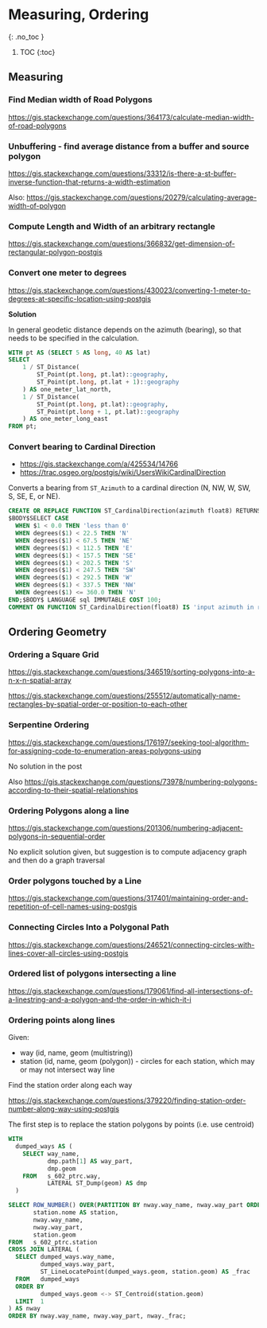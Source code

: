 # Measuring, Ordering
{: .no_toc }

1. TOC
{:toc}

## Measuring

### Find Median width of Road Polygons
<https://gis.stackexchange.com/questions/364173/calculate-median-width-of-road-polygons>

### Unbuffering - find average distance from a buffer and source polygon
<https://gis.stackexchange.com/questions/33312/is-there-a-st-buffer-inverse-function-that-returns-a-width-estimation>

Also: <https://gis.stackexchange.com/questions/20279/calculating-average-width-of-polygon>

### Compute Length and Width of an arbitrary rectangle
<https://gis.stackexchange.com/questions/366832/get-dimension-of-rectangular-polygon-postgis>

### Convert one meter to degrees
<https://gis.stackexchange.com/questions/430023/converting-1-meter-to-degrees-at-specific-location-using-postgis>

**Solution**

In general geodetic distance depends on the azimuth (bearing), so that needs to be specified in the calculation.

```sql
WITH pt AS (SELECT 5 AS long, 40 AS lat)
SELECT 
    1 / ST_Distance(
        ST_Point(pt.long, pt.lat)::geography,
        ST_Point(pt.long, pt.lat + 1)::geography
    ) AS one_meter_lat_north,
    1 / ST_Distance(
        ST_Point(pt.long, pt.lat)::geography,
        ST_Point(pt.long + 1, pt.lat)::geography
    ) AS one_meter_long_east
FROM pt;
```

### Convert bearing to Cardinal Direction
* <https://gis.stackexchange.com/a/425534/14766>
* <https://trac.osgeo.org/postgis/wiki/UsersWikiCardinalDirection>

Converts a bearing from `ST_Azimuth` to a cardinal direction (N, NW, W, SW, S, SE, E, or NE).

```sql
CREATE OR REPLACE FUNCTION ST_CardinalDirection(azimuth float8) RETURNS character varying AS
$BODY$SELECT CASE
  WHEN $1 < 0.0 THEN 'less than 0'
  WHEN degrees($1) < 22.5 THEN 'N'
  WHEN degrees($1) < 67.5 THEN 'NE'
  WHEN degrees($1) < 112.5 THEN 'E'
  WHEN degrees($1) < 157.5 THEN 'SE'
  WHEN degrees($1) < 202.5 THEN 'S'
  WHEN degrees($1) < 247.5 THEN 'SW'
  WHEN degrees($1) < 292.5 THEN 'W'
  WHEN degrees($1) < 337.5 THEN 'NW'
  WHEN degrees($1) <= 360.0 THEN 'N'
END;$BODY$ LANGUAGE sql IMMUTABLE COST 100;
COMMENT ON FUNCTION ST_CardinalDirection(float8) IS 'input azimuth in radians; returns N, NW, W, SW, S, SE, E, or NE';
```

## Ordering Geometry

### Ordering a Square Grid
<https://gis.stackexchange.com/questions/346519/sorting-polygons-into-a-n-x-n-spatial-array>

<https://gis.stackexchange.com/questions/255512/automatically-name-rectangles-by-spatial-order-or-position-to-each-other>

### Serpentine Ordering
<https://gis.stackexchange.com/questions/176197/seeking-tool-algorithm-for-assigning-code-to-enumeration-areas-polygons-using>

No solution in the post

Also
<https://gis.stackexchange.com/questions/73978/numbering-polygons-according-to-their-spatial-relationships>

### Ordering Polygons along a line
<https://gis.stackexchange.com/questions/201306/numbering-adjacent-polygons-in-sequential-order>

No explicit solution given, but suggestion is to compute adjacency graph and then do a graph traversal

### Order polygons touched by a Line
<https://gis.stackexchange.com/questions/317401/maintaining-order-and-repetition-of-cell-names-using-postgis>

### Connecting Circles Into a Polygonal Path
<https://gis.stackexchange.com/questions/246521/connecting-circles-with-lines-cover-all-circles-using-postgis>

### Ordered list of polygons intersecting a line
<https://gis.stackexchange.com/questions/179061/find-all-intersections-of-a-linestring-and-a-polygon-and-the-order-in-which-it-i>

### Ordering points along lines

Given:
* way (id, name, geom (multistring))
* station (id, name, geom (polygon)) - circles for each station, which may or may not intersect way line

Find the station order along each way

<https://gis.stackexchange.com/questions/379220/finding-station-order-number-along-way-using-postgis>

The first step is to replace the station polygons by points (i.e. use centroid)

```sql
WITH
  dumped_ways AS (
    SELECT way_name,
           dmp.path[1] AS way_part,
           dmp.geom
    FROM   s_602_ptrc.way,
           LATERAL ST_Dump(geom) AS dmp
  )

SELECT ROW_NUMBER() OVER(PARTITION BY nway.way_name, nway.way_part ORDER BY nway._frac) AS id,
       station.nome AS station,
       nway.way_name,
       nway.way_part,
       station.geom
FROM   s_602_ptrc.station
CROSS JOIN LATERAL (
  SELECT dumped_ways.way_name,
         dumped_ways.way_part,
         ST_LineLocatePoint(dumped_ways.geom, station.geom) AS _frac
  FROM   dumped_ways
  ORDER BY
         dumped_ways.geom <-> ST_Centroid(station.geom)
  LIMIT  1
) AS nway
ORDER BY nway.way_name, nway.way_part, nway._frac;
```
